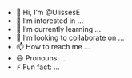 - 👋 Hi, I’m @UlissesE
- 👀 I’m interested in ...
- 🌱 I’m currently learning ...
- 💞️ I’m looking to collaborate on ...
- 📫 How to reach me ...
- 😄 Pronouns: ...
- ⚡ Fun fact: ...

<!---
UlissesE/UlissesE is a ✨ special ✨ repository because its `README.md` (this file) appears on your GitHub profile.
You can click the Preview link to take a look at your changes.
--->
